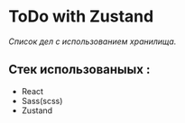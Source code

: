 # ToDo with Zustand

*Список дел с использованием хранилища.*

Стек использованыых :
-
- React
- Sass(scss)
- Zustand
